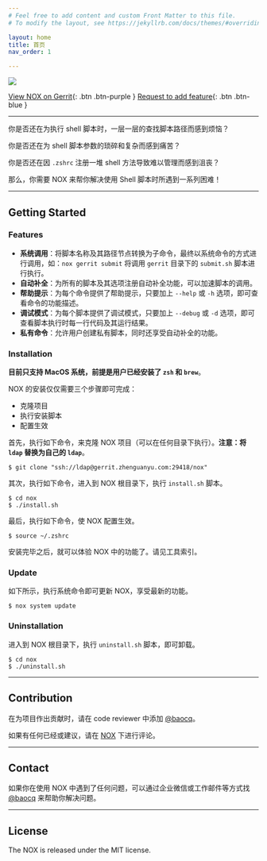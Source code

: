 ```yaml
---
# Feel free to add content and custom Front Matter to this file.
# To modify the layout, see https://jekyllrb.com/docs/themes/#overriding-theme-defaults

layout: home
title: 首页
nav_order: 1

---
```


![](https://chuquan-public-r-001.oss-cn-shanghai.aliyuncs.com/nox/nox.png)

[View NOX on Gerrit](https://gerrit.zhenguanyu.com/plugins/gitiles/nox/){: .btn .btn-purple }
[Request to add feature](https://confluence.zhenguanyu.com/display/~baocq/NOX){: .btn .btn-blue }

---

你是否还在为执行 shell 脚本时，一层一层的查找脚本路径而感到烦恼？

你是否还在为 shell 脚本参数的琐碎和复杂而感到痛苦？

你是否还在因 `.zshrc` 注册一堆 shell 方法导致难以管理而感到沮丧？

那么，你需要 NOX 来帮你解决使用 Shell 脚本时所遇到一系列困难！

---

## Getting Started
### Features
- **系统调用**：将脚本名称及其路径节点转换为子命令，最终以系统命令的方式进行调用，如：`nox gerrit submit` 将调用 `gerrit` 目录下的 `submit.sh` 脚本进行执行。 
- **自动补全**：为所有的脚本及其选项注册自动补全功能，可以加速脚本的调用。
- **帮助提示**：为每个命令提供了帮助提示，只要加上 `--help` 或 `-h` 选项，即可查看命令的功能描述。
- **调试模式**：为每个脚本提供了调试模式，只要加上 `--debug` 或 `-d` 选项，即可查看脚本执行时每一行代码及其运行结果。
- **私有命令**：允许用户创建私有脚本，同时还享受自动补全的功能。

### Installation
**目前只支持 MacOS 系统，前提是用户已经安装了 `zsh` 和 `brew`**。

NOX 的安装仅仅需要三个步骤即可完成：
- 克隆项目
- 执行安装脚本
- 配置生效

首先，执行如下命令，来克隆 NOX 项目（可以在任何目录下执行）。**注意：将 `ldap` 替换为自己的 `ldap`**。

```shell
$ git clone "ssh://ldap@gerrit.zhenguanyu.com:29418/nox"
```

其次，执行如下命令，进入到 NOX 根目录下，执行 `install.sh` 脚本。

```shel
$ cd nox
$ ./install.sh
```

最后，执行如下命令，使 NOX 配置生效。

```shell
$ source ~/.zshrc
```

安装完毕之后，就可以体验 NOX 中的功能了。请见工具索引。

### Update
如下所示，执行系统命令即可更新 NOX，享受最新的功能。

```shell
$ nox system update
```

### Uninstallation
进入到 NOX 根目录下，执行 `uninstall.sh` 脚本，即可卸载。

```shell
$ cd nox
$ ./uninstall.sh
```

---

## Contribution
在为项目作出贡献时，请在 code reviewer 中添加 [@baocq](https://gerrit.zhenguanyu.com/q/owner:baocq%2540fenbi.com)。

如果有任何已经或建议，请在 [NOX](https://confluence.zhenguanyu.com/display/~baocq/NOX) 下进行评论。

---

## Contact
如果你在使用 NOX 中遇到了任何问题，可以通过企业微信或工作邮件等方式找 [@baocq](https://gerrit.zhenguanyu.com/q/owner:baocq%2540fenbi.com) 来帮助你解决问题。

---

## License
The NOX is released under the MIT license.